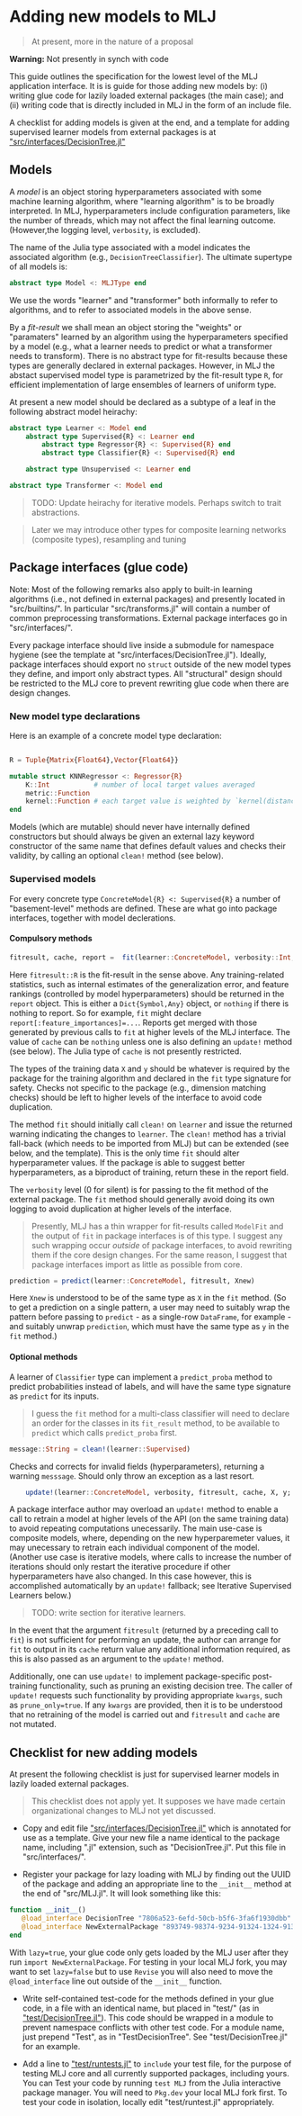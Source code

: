 # Adding new models to MLJ

> At present, more in the nature of a proposal

**Warning:** Not presently in synch with code

This guide outlines the specification for the lowest level of the MLJ
application interface. It is is guide for those adding new models by:
(i) writing glue code for lazily loaded external packages (the main
case); and (ii) writing code that is directly included in MLJ in the
form of an include file.

A checklist for adding models is given at the end, and a template for
adding supervised learner models from external packages is at
["src/interfaces/DecisionTree.jl"](../src/interfaces/DecisionTree.jl)


<!-- ### MLJ types -->

<!-- Every type introduced the core MLJ package should be a subtype of: -->

<!-- ``` -->
<!-- abstract type MLJType end -->
<!-- ``` -->

<!-- The Julia `show` method is informatively overloaded for this -->
<!-- type. Variable bindings declared with `@constant` "register" the -->
<!-- binding, which is reflected in the output of `show`. -->


## Models

A *model* is an object storing hyperparameters associated with some
machine learning algorithm, where "learning algorithm" is to be
broadly interpreted.  In MLJ, hyperparameters include configuration
parameters, like the number of threads, which may not affect the final
learning outcome. (However,the logging level, `verbosity`, is
excluded). 

The name of the Julia type associated with a model indicates the
associated algorithm (e.g., `DecisionTreeClassifier`). The ultimate
supertype of all models is:

````julia
abstract type Model <: MLJType end 
````

We use the words "learner" and "transformer" both informally to refer
to algorithms, and to refer to associated models in the above sense.

<!-- Informally, we divide basic learning algorithms into those intended -->
<!-- for making "predictions", called *learners* (e.g., the CART decision -->
<!-- tree algorithm) and those intended for "transforming" data (based on -->
<!-- previously seen data), called *transformers* (e.g., the PCA -->
<!-- feature-reduction algorithm).  Generally, only transformers convert -->
<!-- data in two directions (can *inverse* transform) and only supervised -->
<!-- learners have more input variables for training than for prediction -->
<!-- (but the distinction might otherwise be vague). We use the same words, -->
<!-- *learner* and *transformer*, for the *models* associated with these -->
<!-- algorithms. -->

<!-- In addition to basic learning algorithms are "meta-algorithms" like -->
<!-- cross-validation and hyperparameter tuning, which have hyperparameters -->
<!-- like any other learning algorithm (e.g., number of folds for -->
<!-- cross-validation) and so have associated models. In place of methods -->
<!-- (functions) like "predict" or "transform" will be methods like "tune" -->
<!-- or "score". -->

By a *fit-result* we shall mean an object storing the "weights" or
"paramaters" learned by an algorithm using the hyperparameters
specified by a model (e.g., what a learner needs to predict or what a
transformer needs to transform). There is no abstract type for
fit-results because these types are generally declared in external
packages. However, in MLJ the abstact supervised model type is
parametrized by the fit-result type `R`, for efficient
implementation of large ensembles of learners of uniform type.

At present a new model should be declared as a subtype of a leaf in
the following abstract model heirachy:


````julia
abstract type Learner <: Model end
    abstract type Supervised{R} <: Learner end
	    abstract type Regressor{R} <: Supervised{R} end
		abstract type Classifier{R} <: Supervised{R} end

    abstract type Unsupervised <: Learner end

abstract type Transformer <: Model end 
````

> TODO: Update heirachy for iterative models. Perhaps switch to trait
> abstractions.

> Later we may introduce other types for composite learning networks
> (composite types), resampling and tuning

## Package interfaces (glue code)

Note: Most of the following remarks also apply to built-in learning
algorithms (i.e., not defined in external packages) and presently
located in "src/builtins/". In particular "src/transforms.jl" will
contain a number of common preprocessing transformations. External
package interfaces go in "src/interfaces/".

Every package interface should live inside a submodule for namespace
hygiene (see the template at
"src/interfaces/DecisionTree.jl"). Ideally, package interfaces should
export no `struct` outside of the new model types they define, and
import only abstract types. All "structural" design should be
restricted to the MLJ core to prevent rewriting glue code when there
are design changes.

### New model type declarations

Here is an example of a concrete model type declaration:

````julia

R = Tuple{Matrix{Float64},Vector{Float64}}

mutable struct KNNRegressor <: Regressor{R}
    K::Int           # number of local target values averaged
    metric::Function
    kernel::Function # each target value is weighted by `kernel(distance^2)`
end

````

Models (which are mutable) should never have internally defined
constructors but should always be given an external lazy keyword
constructor of the same name that defines default values and checks
their validity, by calling an optional `clean!` method (see below).


### Supervised models

For every concrete type `ConcreteModel{R} <: Supervised{R}` a number
of "basement-level" methods are defined. These are what go into
package interfaces, together with model declerations.


#### Compulsory methods

````julia
fitresult, cache, report =  fit(learner::ConcreteModel, verbosity::Int, X, y)
````

Here `fitresult::R` is the fit-result in the sense above. Any
training-related statistics, such as internal estimates of the
generalization error, and feature rankings (controlled by model
hyperparameters) should be returned in the `report` object. This is
either a `Dict{Symbol,Any}` object, or `nothing` if there is nothing
to report. So for example, `fit` might declare
`report[:feature_importances]=...`.  Reports get merged with those
generated by previous calls to `fit` at higher levels of the MLJ
interface. The value of `cache` can be `nothing` unless one is also
defining an `update!` method (see below). The Julia type of `cache` is not
presently restricted.

The types of the training data `X` and `y` should be whatever is
required by the package for the training algorithm and declared in the
`fit` type signature for safety.  Checks not specific to the package
(e.g., dimension matching checks) should be left to higher levels of
the interface to avoid code duplication.

The method `fit` should initially call `clean!` on `learner` and issue
the returned warning indicating the changes to `learner`. The `clean!`
method has a trivial fall-back (which needs to be imported from MLJ)
but can be extended (see below, and the template). This is the only
time `fit` should alter hyperparameter values. If the package is able
to suggest better hyperparameters, as a biproduct of training, return
these in the report field.

The `verbosity` level (0 for silent) is for passing to the fit method
of the external package. The `fit` method should generally avoid doing
its own logging to avoid duplication at higher levels of the
interface.

> Presently, MLJ has a thin wrapper for fit-results called `ModelFit`
> and the output of `fit` in package interfaces is of this type. I
> suggest any such wrapping occur *outside* of package interfaces, to
> avoid rewriting them if the core design changes. For the same
> reason, I suggest that package interfaces import as little as
> possible from core.

````julia
prediction = predict(learner::ConcreteModel, fitresult, Xnew)
````

Here `Xnew` is understood to be of the same type as `X` in the `fit` method. (So to
get a prediction on a single pattern, a user may need to suitably wrap
the pattern before passing to `predict` - as a single-row `DataFrame`,
for example - and suitably unwrap `prediction`, which must have the
same type as `y` in the `fit` method.)

#### Optional methods

A learner of `Classifier` type can implement a `predict_proba` method
to predict probabilities instead of labels, and will have the same
type signature as `predict` for its inputs. 

> I guess the `fit` method for a multi-class classifier will need to
> declare an order for the classes in its `fit_result` method, to be
> available to `predict` which calls `predict_proba` first.

````julia
message::String = clean!(learner::Supervised)
````

Checks and corrects for invalid fields (hyperparameters), returning a
warning `messsage`. Should only throw an exception as a last resort.

````julia
    update!(learner::ConcreteModel, verbosity, fitresult, cache, X, y; kwargs...) 
````

A package interface author may overload an `update!` method to enable
a call to retrain a model at higher levels of the API (on the same
training data) to avoid repeating computations unecessarily. The main
use-case is composite models, where, depending on the new
hyperparemeter values, it may unecessary to retrain each individual
component of the model. (Another use case is iterative models, where
calls to increase the number of iterations should only restart the
iterative procedure if other hyperparameters have also changed. In
this case however, this is accomplished automatically by an `update!`
fallback; see Iterative Supervised Learners below.)

> TODO: write section for iterative learners.

In the event that the argument `fitresult` (returned by a preceding
call to `fit`) is not sufficient for performing an update, the author
can arrange for `fit` to output in its `cache` return value any
additional information required, as this is also passed as an argument
to the `update!` method.

Additionally, one can use `update!` to implement package-specific
post-training functionality, such as pruning an existing decision
tree. The caller of `update!` requests such functionality by providing
appropriate `kwargs`, such as `prune_only=true`. If any `kwargs` are
provided, then it is to be understood that no retraining of the model
is carried out and `fitresult` and `cache` are not mutated. 


##  Checklist for new adding models 

At present the following checklist is just for supervised learner models in
lazily loaded external packages.

> This checklist does not apply yet. It supposes we have made certain
> organizational changes to MLJ not yet discussed.

- Copy and edit file
["src/interfaces/DecisionTree.jl"](../src/interfaces/DecisionTree.jl)
which is annotated for use as a template. Give your new file a name
identical to the package name, including ".jl" extension, such as
"DecisionTree.jl". Put this file in "src/interfaces/".

- Register your package for lazy loading with MLJ by finding out the
UUID of the package and adding an appropriate line to the `__init__`
method at the end of "src/MLJ.jl". It will look something like this:

````julia
function __init__()
   @load_interface DecisionTree "7806a523-6efd-50cb-b5f6-3fa6f1930dbb" lazy=true
   @load_interface NewExternalPackage "893749-98374-9234-91324-1324-9134-98" lazy=true
end
````

With `lazy=true`, your glue code only gets loaded by the MLJ user
after they run `import NewExternalPackage`. For testing in your local
MLJ fork, you may want to set `lazy=false` but to use `Revise` you
will also need to move the `@load_interface` line out outside of the
`__init__` function. 

- Write self-contained test-code for the methods defined in your glue
code, in a file with an identical name, but placed in "test/" (as in
["test/DecisionTree.jl"](../test/DecisionTree.jl)). This
code should be wrapped in a module to prevent namespace conflicts with
other test code. For a module name, just prepend "Test", as in
"TestDecisionTree". See "test/DecisionTree.jl" for an example. 

- Add a line to ["test/runtests.jl"](../test/runtests.jl) to
`include` your test file, for the purpose of testing MLJ core and all
currently supported packages, including yours. You can Test your code
by running `test MLJ` from the Julia interactive package manager. You
will need to `Pkg.dev` your local MLJ fork first. To test your code in
isolation, locally edit "test/runtest.jl" appropriately.



